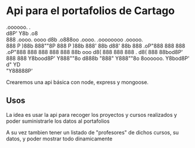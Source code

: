 # Api para el portafolios de Cartago

.oooooo.                          .                                  
d8P'   Y8b                       .o8                                  
888           .oooo.   oooo d8b .o888oo  .oooo.    .oooooooo  .ooooo.  
888           P  )88b   888""8P   888    P  )88b  888'  88b  d88'  88b 
888           .oP"888   888       888    .oP"888  888   888  888   888 
 88b    ooo  d8(  888   888       888 . d8(  888   88bod8P'  888   888 
 Y8bood8P'   Y888""8o d888b      "888"  Y888""8o  8oooooo.   Y8bod8P' 
                                                 d"     YD            
                                                 "Y88888P'     


Crearemos una api básica con node, express y mongoose.

## Usos

La idea es usar la api para recoger los proyectos y cursos realizados y poder suministrarle los datos al portafolios

A su vez tambien tener un listado de "profesores" de dichos cursos, su datos, y poder mostrar todo dinamicamente
